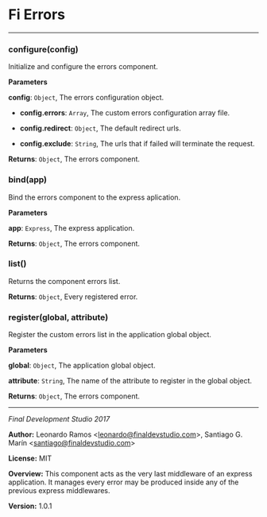 # Fi Errors

* * *

### configure(config) 

Initialize and configure the errors component.

**Parameters**

**config**: `Object`, The errors configuration object.

 - **config.errors**: `Array`, The custom errors configuration array file.

 - **config.redirect**: `Object`, The default redirect urls.

 - **config.exclude**: `String`, The urls that if failed will terminate the request.

**Returns**: `Object`, The errors component.


### bind(app) 

Bind the errors component to the express aplication.

**Parameters**

**app**: `Express`, The express application.

**Returns**: `Object`, The errors component.


### list() 

Returns the component errors list.

**Returns**: `Object`, Every registered error.


### register(global, attribute) 

Register the custom errors list in the application global object.

**Parameters**

**global**: `Object`, The application global object.

**attribute**: `String`, The name of the attribute to register in the global object.

**Returns**: `Object`, The errors component.



* * *

*Final Development Studio 2017*

**Author:** Leonardo Ramos &lt;leonardo@finaldevstudio.com&gt;, Santiago G. Marín &lt;santiago@finaldevstudio.com&gt;

**License:** MIT 

**Overview:** This component acts as the very last middleware of an express application. It manages every error may be produced inside any of the previous express middlewares.

**Version:** 1.0.1
